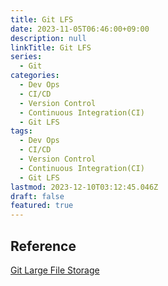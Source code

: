 ```yaml
---
title: Git LFS
date: 2023-11-05T06:46:00+09:00
description: null
linkTitle: Git LFS
series:
  - Git
categories:
  - Dev Ops
  - CI/CD
  - Version Control
  - Continuous Integration(CI)
  - Git LFS
tags:
  - Dev Ops
  - CI/CD
  - Version Control
  - Continuous Integration(CI)
  - Git LFS
lastmod: 2023-12-10T03:12:45.046Z
draft: false
featured: true
---
```


## Reference

[Git Large File Storage](https://git-lfs.com/)
